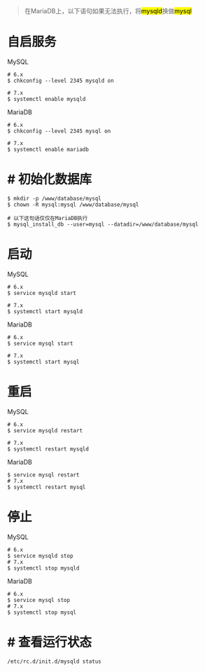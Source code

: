> 在MariaDB上，以下语句如果无法执行，将<mark>mysqld</mark>换做<mark>mysql</mark>

# 自启服务

MySQL

```
# 6.x
$ chkconfig --level 2345 mysqld on

# 7.x
$ systemctl enable mysqld
```

MariaDB

```
# 6.x 
$ chkconfig --level 2345 mysql on

# 7.x
$ systemctl enable mariadb
```

# # 初始化数据库

```
$ mkdir -p /www/database/mysql
$ chown -R mysql:mysql /www/database/mysql

# 以下这句话仅仅在MariaDB执行
$ mysql_install_db --user=mysql --datadir=/www/database/mysql
```

# 启动

MySQL

```
# 6.x
$ service mysqld start

# 7.x
$ systemctl start mysqld
```

MariaDB

```
# 6.x
$ service mysql start

# 7.x
$ systemctl start mysql
```

# 重启

MySQL

```
# 6.x
$ service mysqld restart

# 7.x
$ systemctl restart mysqld
```

MariaDB

```
$ service mysql restart
# 7.x
$ systemctl restart mysql
```

# 停止

MySQL

```
# 6.x
$ service mysqld stop
# 7.x
$ systemctl stop mysqld
```

MariaDB

```
# 6.x
$ service mysql stop
# 7.x
$ systemctl stop mysql
```

# # 查看运行状态

```
/etc/rc.d/init.d/mysqld status
```

